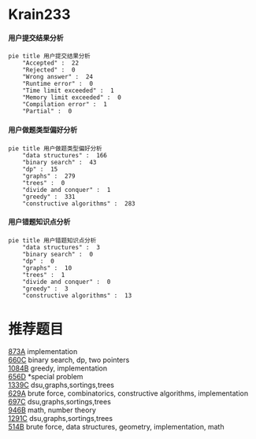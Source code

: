 # Krain233

<!-- tabs:start -->



#### **用户提交结果分析**

```mermaid
pie title 用户提交结果分析
    "Accepted" :  22
    "Rejected" :  0
    "Wrong answer" :  24
    "Runtime error" :  0
    "Time limit exceeded" :  1
    "Memory limit exceeded" :  0
    "Compilation error" :  1
    "Partial" :  0
```

#### **用户做题类型偏好分析**

```mermaid
pie title 用户做题类型偏好分析
    "data structures" :  166
    "binary search" :  43
    "dp" :  15
    "graphs" :  279
    "trees" :  0
    "divide and conquer" :  1
    "greedy" :  331
    "constructive algorithms" :  283
```
#### **用户错题知识点分析**

```mermaid
pie title 用户错题知识点分析
    "data structures" :  3
    "binary search" :  0
    "dp" :  0
    "graphs" :  10
    "trees" :  1
    "divide and conquer" :  0
    "greedy" :  3
    "constructive algorithms" :  13
```



<!-- tabs:end -->
# 推荐题目
[873A](https://codeforces.com/contest/873/problem/A)		implementation		  
[660C](https://codeforces.com/contest/660/problem/C)		binary search,
                        dp,
                        two pointers		  
[1084B](https://codeforces.com/contest/1084/problem/B)		greedy,
                        implementation		  
[656D](https://codeforces.com/contest/656/problem/D)		*special problem		  
[1339C](https://codeforces.com/contest/1339/problem/C)		dsu,graphs,sortings,trees		  
[629A](https://codeforces.com/contest/629/problem/A)		brute force,
                        combinatorics,
                        constructive algorithms,
                        implementation		  
[697C](https://codeforces.com/contest/697/problem/C)		dsu,graphs,sortings,trees		  
[946B](https://codeforces.com/contest/946/problem/B)		math,
                        number theory		  
[1291C](https://codeforces.com/contest/1291/problem/C)		dsu,graphs,sortings,trees		  
[514B](https://codeforces.com/contest/514/problem/B)		brute force,
                        data structures,
                        geometry,
                        implementation,
                        math		  

